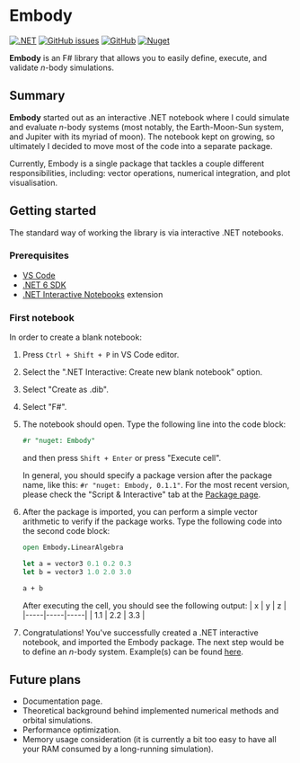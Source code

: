 # Embody

[![.NET](https://github.com/marax27/Embody/actions/workflows/build-and-run.yml/badge.svg?branch=main)](https://github.com/marax27/Embody/actions/workflows/build-and-run.yml)
[![GitHub issues](https://img.shields.io/github/issues-raw/marax27/Embody)](https://github.com/marax27/Embody/issues)
[![GitHub](https://img.shields.io/github/license/marax27/Embody)](https://github.com/marax27/Embody/blob/main/LICENSE.txt)
[![Nuget](https://img.shields.io/nuget/v/Embody)](https://www.nuget.org/packages/Embody)

**Embody** is an F# library that allows you to easily define, execute, and validate $n$-body simulations.


## Summary

**Embody** started out as an interactive .NET notebook where I could simulate and evaluate $n$-body systems (most notably, the Earth-Moon-Sun system, and Jupiter with its myriad of moon). The notebook kept on growing, so ultimately I decided to move most of the code into a separate package.

Currently, Embody is a single package that tackles a couple different responsibilities, including: vector operations, numerical integration, and plot visualisation.

## Getting started

The standard way of working the library is via interactive .NET notebooks.

### Prerequisites
- [VS Code](https://code.visualstudio.com/)
- [.NET 6 SDK](https://dotnet.microsoft.com/download/dotnet/6.0)
- [.NET Interactive Notebooks](https://marketplace.visualstudio.com/items?itemName=ms-dotnettools.dotnet-interactive-vscode) extension

### First notebook

In order to create a blank notebook:
1. Press `Ctrl + Shift + P` in VS Code editor.
2. Select the ".NET Interactive: Create new blank notebook" option.
3. Select "Create as .dib".
4. Select "F#".
5. The notebook should open. Type the following line into the code block:
    ```fsharp
    #r "nuget: Embody"
    ```
    and then press `Shift + Enter` or press "Execute cell".

    In general, you should specify a package version after the package name, like this: `#r "nuget: Embody, 0.1.1"`. For the most recent version, please check the "Script & Interactive" tab at the [Package page](https://www.nuget.org/packages/Embody).
6. After the package is imported, you can perform a simple vector arithmetic to verify if the package works. Type the following code into the second code block:
    ```fsharp
    open Embody.LinearAlgebra

    let a = vector3 0.1 0.2 0.3
    let b = vector3 1.0 2.0 3.0

    a + b
    ```
    After executing the cell, you should see the following output:
    |  x  |  y  |  z  |
    |-----|-----|-----|
    | 1.1 | 2.2 | 3.3 |
7. Congratulations! You've successfully created a .NET interactive notebook, and imported the Embody package. The next step would be to define an $n$-body system. Example(s) can be found [here](notebooks/).


## Future plans
- Documentation page.
- Theoretical background behind implemented numerical methods and orbital simulations.
- Performance optimization.
- Memory usage consideration (it is currently a bit too easy to have all your RAM consumed by a long-running simulation).
